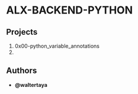 # ALX-BACKEND-PYTHON

## Projects

1. 0x00-python_variable_annotations
2. 

## Authors

- **@waltertaya**
